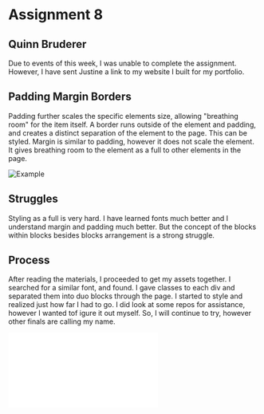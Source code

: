 # Assignment 8
## Quinn Bruderer

Due to events of this week, I was unable to complete the assignment. However, I have sent Justine a link to my website I built for my portfolio.


## Padding Margin Borders
Padding further scales the specific elements size, allowing "breathing room" for the item itself.
A border runs outside of the element and padding, and creates a distinct separation of the element to the page. This can be styled.
Margin is similar to padding, however it does not scale the element. It gives breathing room to the element as a full to other elements in the page.

![Example](https://i.stack.imgur.com/PeSIJ.gif)

## Struggles
Styling as a full is very hard. I have learned fonts much better and I understand margin and padding much better. But the concept of the blocks within blocks besides blocks arrangement is a strong struggle.

## Process
After reading the materials, I proceeded to get my assets together. I searched for a similar font, and found. I gave classes to each div and separated them into duo blocks through the page. I started to style and realized just how far I had to go. I did look at some repos for assistance, however I wanted tof igure it out myself. So, I will continue to try, however other finals are calling my name.


![screenshot](./images/readme.md)
